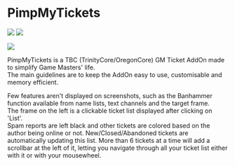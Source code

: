 # PimpMyTickets
<p align="left">
  <img src="http://i.imgur.com/lQd0ev9.jpg"/>
  <img src="http://i.imgur.com/gVg7ZVE.jpg"/>
</p>
<p align="left">
  <img src="http://i.imgur.com/fDgRSnl.jpg"/>
</p>

PimpMyTickets is a TBC (TrinityCore/OregonCore) GM Ticket AddOn made to simplify Game Masters' life.  
The main guidelines are to keep the AddOn easy to use, customisable and memory efficient.  


Few features aren't displayed on screenshots, such as the Banhammer function available from name lists, text channels and the target frame.   
The frame on the left is a clickable ticket list displayed after clicking on 'List'.   
Spam reports are left black and other tickets are colored based on the author being online or not. New/Closed/Abandoned tickets are automatically updating this list. More than 6 tickets at a time will add a scrollbar at the left of it, letting you navigate through all your ticket list either with it or with your mousewheel.

